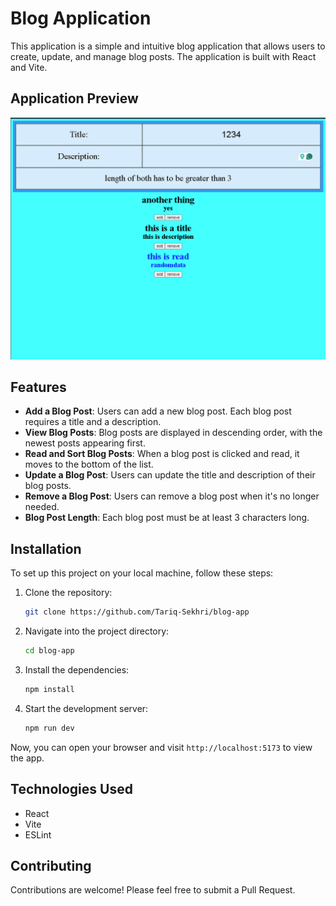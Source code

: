 # Blog Application

This application is a simple and intuitive blog application that allows users to create, update, and manage blog posts. The application is built with React and Vite.

## Application Preview
![/app_preview.png](public/app_preview.png)

## Features

- **Add a Blog Post**: Users can add a new blog post. Each blog post requires a title and a description.
- **View Blog Posts**: Blog posts are displayed in descending order, with the newest posts appearing first.
- **Read and Sort Blog Posts**: When a blog post is clicked and read, it moves to the bottom of the list.
- **Update a Blog Post**: Users can update the title and description of their blog posts.
- **Remove a Blog Post**: Users can remove a blog post when it's no longer needed.
- **Blog Post Length**: Each blog post must be at least 3 characters long.

## Installation

To set up this project on your local machine, follow these steps:

1. Clone the repository:
    ```bash
    git clone https://github.com/Tariq-Sekhri/blog-app
    ```

2. Navigate into the project directory:
    ```bash
    cd blog-app
    ```

3. Install the dependencies:
    ```bash
    npm install
    ```

4. Start the development server:
    ```bash
    npm run dev
    ```

Now, you can open your browser and visit `http://localhost:5173` to view the app.

## Technologies Used

- React
- Vite
- ESLint

## Contributing

Contributions are welcome! Please feel free to submit a Pull Request.
